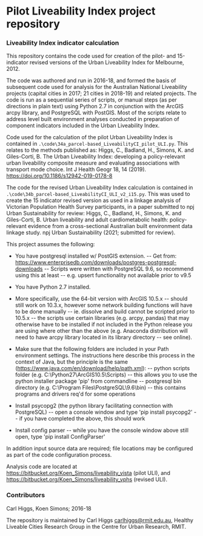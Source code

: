 # Pilot Liveability Index project repository #

### Liveability Index indicator calculation ###

This repository contains the code used for creation of the pilot- and 15-indicator revised versions of the Urban Liveability Index for Melbourne, 2012.

The code was authored and run in 2016-18, and formed the basis of subsequent code used for analysis for the Australian National Liveability projects (capital cities in 2017; 21 cities in 2018-19) and related projects.  The code is run as a sequential series of scripts, or manual steps (as per directions in plain text) using Python 2.7 in conjunction with the ArcGIS arcpy library, and PostgreSQL with PostGIS.  Most of the scripts relate to address level built environment analyses conducted in preparation of component indicators included in the Urban Liveability Index.

Code used for the calculation of the pilot Urban Liveability Index is contained in `.\code\34a_parcel-based_LiveabilityCI_pilot_ULI.py`.  This relates to the methods published as: Higgs, C., Badland, H., Simons, K. and Giles-Corti, B. The Urban Liveability Index: developing a policy-relevant urban liveability composite measure and evaluating associations with transport mode choice. Int J Health Geogr 18, 14 (2019). https://doi.org/10.1186/s12942-019-0178-8

The code for the revised Urban Liveability Index calculation is contained in `.\code\34b_parcel-based_LiveabilityCI_ULI_v2_i15.py`.  This was used to create the 15 indicator revised version as used in a linkage analysis of Victorian Population Health Survey participants, in a paper submitted to npj Urban Sustainability for review: Higgs, C., Badland, H., Simons, K. and Giles-Corti, B. Urban liveability and adult cardiometabolic health: policy-relevant evidence from a cross-sectional Australian built environment data linkage study. npj Urban Sustainability (2021; submitted for review).

This project assumes the following:

- You have postgresql installed w/ PostGIS extension.
  -- Get from: https://www.enterprisedb.com/downloads/postgres-postgresql-downloads
  -- Scripts were written with PostgreSQL 9.6, so recommend using this at least
        -- e.g. upsert functionality not available prior to v9.5

- You have Python 2.7 installed.  
- More specifically, use the 64-bit version with ArcGIS 10.5.x
  -- should still work on 10.3.x, however some network building functions will have to be done manually
       -- ie. dissolve and build cannot be scripted prior to 10.5.x
  -- the scripts use certain libraries (e.g. arcpy, pandas) that may otherwise have to be installed if not included in the Python release you are using where other than the above (e.g. Anaconda distribution will need to have arcpy library located in its library directory -- see online).   
  
- Make sure that the following folders are included in your Path environment settings.  The instructions here describe this process in the context of Java, but the principle is the same (https://www.java.com/en/download/help/path.xml):
  --  python scripts folder (e.g. C:\Python27\ArcGIS10.5\Scripts) 
        -- this allows you to use the python installer package 'pip' from commandline
  -- postgresql bin directory (e.g. C:\Program Files\PostgreSQL\9.6\bin)
        -- this contains programs and drivers req'd for some operations
        
- Install psycopg2 (the python library facilitating connection with PostgreSQL)
 -- open a console window and type 'pip install psycopg2'
 -- if you have completed the above, this should work

- Install config parser
 -- while you have the console window above still open, type 'pip install ConfigParser'

In addition input source data are required; file locations may be configured as part of the code configuration process.

Analysis code are located at https://bitbucket.org/Koen_Simons/liveability_vista (pilot ULI), and https://bitbucket.org/Koen_Simons/liveability_vphs (revised ULI).

### Contributors ###

Carl Higgs, Koen Simons; 2016-18

The repository is maintained by Carl Higgs <carlhiggs@rmit.edu.au>, Healthy Liveable Cities Research Group in the Centre for Urban Research, RMIT.  
